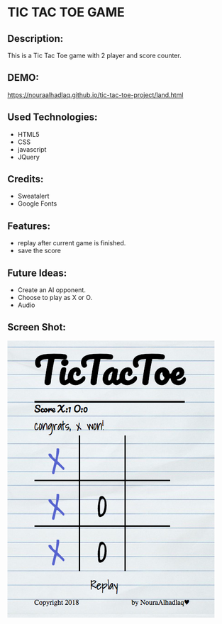 # **TIC TAC TOE GAME**

## **Description:**

This is a Tic Tac Toe game with 2 player and score counter.

## **DEMO:**

https://nouraalhadlaq.github.io/tic-tac-toe-project/land.html

## **Used Technologies:**

- HTML5
- CSS
- javascript
- JQuery

## **Credits:**

- Sweatalert
- Google Fonts

## **Features:**

- replay after current game is finished.
- save the score

## **Future Ideas:**

- Create an AI opponent.
- Choose to play as X or O.
- Audio

## **Screen Shot:**

![](images/screenshot.png)

